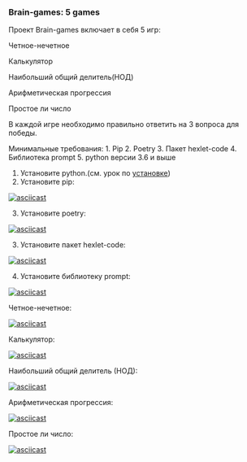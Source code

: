 ### Brain-games: 5 games

Проект Brain-games включает в себя 5 игр: 

Четное-нечетное

Калькулятор

Наибольший общий делитель(НОД)

Арифметическая прогрессия

Простое ли число


В каждой игре необходимо правильно ответить на 3 вопроса для победы. 


Минимальные требования:
    1. Pip
    2. Poetry 
    3. Пакет hexlet-code 
    4. Библиотека prompt
    5. python версии 3.6 и выше
 

1. Установите python.(см. урок по [установке](https://ru.hexlet.io/courses/python-setup-environment/lessons/setup/theory_unit))
2. Установите pip:

[![asciicast](https://asciinema.org/a/UVZORKDoVIsaRGmSdGGEx6Vqi.png)](https://asciinema.org/a/UVZORKDoVIsaRGmSdGGEx6Vqi)

3. Установите poetry:

[![asciicast](https://asciinema.org/a/iTjK0TQsjzkM8hg2E3sxuELG7.png)](https://asciinema.org/a/iTjK0TQsjzkM8hg2E3sxuELG7)

3. Установите пакет hexlet-code:

[![asciicast](https://asciinema.org/a/PAcQxq5xfo6tAUYYx0LjOsj6b.png)](https://asciinema.org/a/PAcQxq5xfo6tAUYYx0LjOsj6b)

 
4. Установите библиотеку prompt:

[![asciicast](https://asciinema.org/a/FwgVAXZyIpXSaWXMcR3rnxbat.png)](https://asciinema.org/a/FwgVAXZyIpXSaWXMcR3rnxbat)



Четное-нечетное:

[![asciicast](https://asciinema.org/a/upGne8wMNye1vUmkZximI01g4.png)](https://asciinema.org/a/upGne8wMNye1vUmkZximI01g4)

Калькулятор:

[![asciicast](https://asciinema.org/a/Bh8Wl2qwtPTin9de3a6TSHNrF.png)](https://asciinema.org/a/Bh8Wl2qwtPTin9de3a6TSHNrF)

Наибольший общий делитель (НОД):

[![asciicast](https://asciinema.org/a/OJ0GJwpZMgc7rBQiBRLoEuRvL.png)](https://asciinema.org/a/OJ0GJwpZMgc7rBQiBRLoEuRvL)

Арифметическая прогрессия:

[![asciicast](https://asciinema.org/a/MJ05B9jAK6HqySiofYEeIB4qk.png)](https://asciinema.org/a/MJ05B9jAK6HqySiofYEeIB4qk)

Простое ли число:

[![asciicast](https://asciinema.org/a/RpiVfJICH24O2H7KqedwhhTUv.png)](https://asciinema.org/a/RpiVfJICH24O2H7KqedwhhTUv)